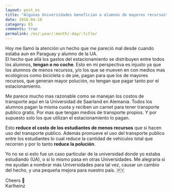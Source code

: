 ```yaml
---
layout: post_es
title: "Algunas Universidades benefician a alumnos de mayores recursos"
date: 2016-04-10
category: ES
comments: true
permalink: /es/:year/:month/:day/:title/
---
```


Hoy me llamó la atención un hecho que me pareció mal desde cuando estaba aun en Paraguay y alumno de la UA.  
El hecho que allá los gastos del estacionamiento se distribuyen entre todos los alumnos, **tengan o no coche**. Esto en mi perspectiva es injusto ya que los alumnos de menos recursos, y/o los que se mueven en con medios mas ecológicos como bicicleta o de pie, pagan para que los de mayores recursos, que generan mayor polución, no tengan que pagar tanto por el estacionamiento. 

Me parece mucho mas razonable como se manejan los costos de transporte aquí en la Universidad de Saarland en Alemania. Todos los alumnos pagan la misma cuota y reciben un carnet para tener transporte publico gratis. Por mas que tengan medios de transporte propios. Y por supuesto solo los que utilizan el estacionamiento lo pagan. 

Esto **reduce el costo de los estudiantes de menos recursos** que si hacen uso del transporte publico. Además promueve el uso del transporte publico entre los estudiantes lo cual reduce la cantidad de vehículos total que recorren y por lo tanto **reduce la polución**. 

Yo no se si esto fue un caso particular de la universidad donde yo estaba estudiando (UA), o si lo mismo pasa en otras Universidades. Me alegraría si me ayudan a nombrar más Universidades para tal vez, causar un cambio del hecho, y una pequeña mejora para nuestro país. 🇵🇾 

Cheers 🍻   
Karlheinz